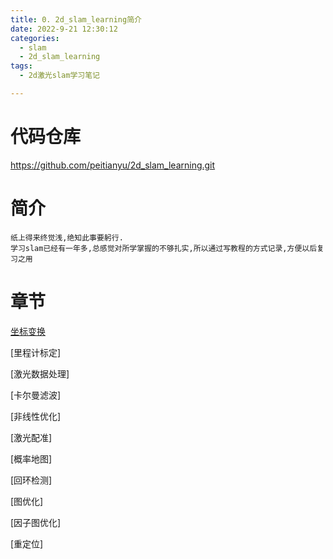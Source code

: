 ```yaml
---
title: 0. 2d_slam_learning简介
date: 2022-9-21 12:30:12
categories:
  - slam
  - 2d_slam_learning
tags:
  - 2d激光slam学习笔记

---
```


# 代码仓库

https://github.com/peitianyu/2d_slam_learning.git

# 简介

```
纸上得来终觉浅,绝知此事要躬行.
学习slam已经有一年多,总感觉对所学掌握的不够扎实,所以通过写教程的方式记录,方便以后复习之用
```

# 章节

[坐标变换]()

[里程计标定]

[激光数据处理]

[卡尔曼滤波]

[非线性优化]

[激光配准]

[概率地图]

[回环检测]

[图优化]

[因子图优化]

[重定位]